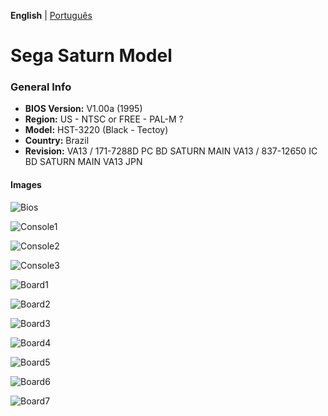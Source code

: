 **English** | [Português](pt-br.md)

# Sega Saturn Model

### General Info

- <b>BIOS Version:</b> V1.00a (1995)
- <b>Region:</b> US - NTSC or FREE - PAL-M ?
- <b>Model:</b> HST-3220 (Black - Tectoy)
- <b>Country:</b> Brazil
- <b>Revision:</b> VA13 / 171-7288D PC BD SATURN MAIN VA13 / 837-12650 IC BD SATURN MAIN VA13 JPN

#### Images

![Bios](Images/Bios.png)

![Console1](Images/Console1.jpg)

![Console2](Images/Console2.jpg)

![Console3](Images/Console3.jpg)

![Board1](Images/Board1.jpg)

![Board2](Images/Board2.jpg)

![Board3](Images/Board3.jpg)

![Board4](Images/Board4.jpg)

![Board5](Images/Board5.jpg)

![Board6](Images/Board6.jpg)

![Board7](Images/Board7.jpg)
